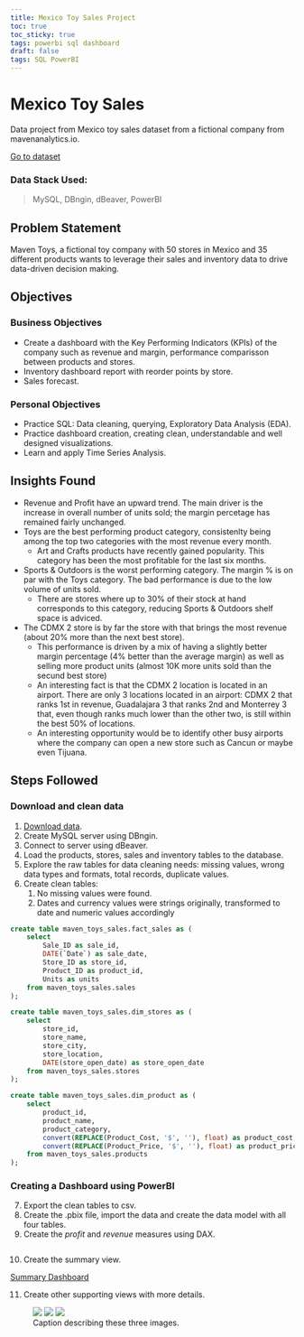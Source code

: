 ```yaml
---
title: Mexico Toy Sales Project
toc: true
toc_sticky: true
tags: powerbi sql dashboard
draft: false
tags: SQL PowerBI
---
```


# Mexico Toy Sales

Data project from Mexico toy sales dataset from a fictional company from mavenanalytics.io.

[Go to dataset](https://mavenanalytics.io/data-playground?order=date_added%2Cdesc&search=mexico%20toy)

### Data Stack Used:
> MySQL, DBngin, dBeaver, PowerBI


## Problem Statement
Maven Toys, a fictional toy company with 50 stores in Mexico and 35 different products wants to leverage their sales and inventory data to drive data-driven decision making. 

## Objectives
### Business Objectives
- Create a dashboard with the Key Performing Indicators (KPIs) of the company such as revenue and margin, performance comparisson between products and stores.
- Inventory dashboard report with reorder points by store.
- Sales forecast.

### Personal Objectives
- Practice SQL: Data cleaning, querying, Exploratory Data Analysis (EDA).
- Practice dashboard creation, creating clean, understandable and well designed visualizations.
- Learn and apply Time Series Analysis.

## Insights Found
- Revenue and Profit have an upward trend. The main driver is the increase in overall number of units sold; the margin percetage has remained fairly unchanged.
- Toys are the best performing product category, consistenlty being among the top two categories with the most revenue every month.
	- Art and Crafts products have recently gained popularity. This category has been the most profitable for the last six months.
- Sports & Outdoors is the worst performing category. The margin % is on par with the Toys category. The bad performance is due to the low volume of units sold.
	- There are stores where up to 30% of their stock at hand corresponds to this category, reducing Sports & Outdoors shelf space is adviced.
- The CDMX 2 store is by far the store with that brings the most revenue (about 20% more than the next best store). 
	- This performance is driven by a mix of having a slightly better margin percentage (4% better than the average margin) as well as selling more product units (almost 10K more units sold than the secund best store)
	- An interesting fact is that the CDMX 2 location is located in an airport. There are only 3 locations located in an airport: CDMX 2 that ranks 1st in revenue, Guadalajara 3 that ranks 2nd and Monterrey 3 that, even though ranks much lower than the other two, is still within the best 50% of locations.
	- An interesting opportunity would be to identify other busy airports where the company can open a new store such as Cancun or maybe even Tijuana.

## Steps Followed

### Download and clean data
1. [Download data](https://mavenanalytics.io/data-playground?order=date_added%2Cdesc&search=mexico%20toy).
2. Create MySQL server using DBngin.
3. Connect to server using dBeaver.
4. Load the products, stores, sales and inventory tables to the database.
5. Explore the raw tables for data cleaning needs: missing values, wrong data types and formats, total records, duplicate values.
6. Create clean tables:
    1. No missing values were found.
    2. Dates and currency values were strings originally, transformed to date and numeric values accordingly

```sql
create table maven_toys_sales.fact_sales as (
    select 
		Sale_ID as sale_id,
		DATE(`Date`) as sale_date,
		Store_ID as store_id,
		Product_ID as product_id,
		Units as units
    from maven_toys_sales.sales 
);

create table maven_toys_sales.dim_stores as (
	select
		store_id,
		store_name,
		store_city,
		store_location,
		DATE(store_open_date) as store_open_date
	from maven_toys_sales.stores
);

create table maven_toys_sales.dim_product as (
	select 
		product_id,
		product_name,
		product_category,
		convert(REPLACE(Product_Cost, '$', ''), float) as product_cost,
		convert(REPLACE(Product_Price, '$', ''), float) as product_price
	from maven_toys_sales.products 
);
```
### Creating a Dashboard using PowerBI
7. Export the clean tables to csv.
8. Create the .pbix file, import the data and create the data model with all four tables.
9. Create the *profit* and *revenue* measures using DAX.

```dax
```

10. Create the summary view.

[Summary Dashboard]()

11. Create other supporting views with more details.

<figure class="third">
	<img src="/images/image-filename-1.jpg">
	<img src="/images/image-filename-2.jpg">
	<img src="/images/image-filename-3.jpg">
	<figcaption>Caption describing these three images.</figcaption>
</figure>

